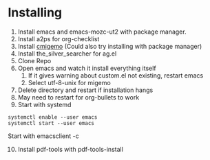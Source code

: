 # Installing

1. Install emacs and emacs-mozc-ut2 with package manager.
2. Install a2ps for org-checklist
3. Install [cmigemo](https://github.com/koron/cmigemo/) (Could also try installing with package manager)
4. Install the_silver_searcher for ag.el
5. Clone Repo
6. Open emacs and watch it install everything itself
   1. If it gives warning about custom.el not existing, restart emacs
   2. Select utf-8-unix for migemo
7. Delete directory and restart if installation hangs
8. May need to restart for org-bullets to work
9. Start with systemd

``` shell
systemctl enable --user emacs
systemctl start --user emacs

```

Start with emacsclient -c

10. Install pdf-tools with pdf-tools-install
